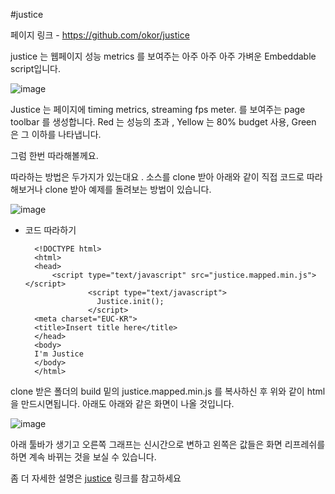 #justice

페이지 링크 - https://github.com/okor/justice


justice 는 웹페이지 성능 metrics 를 보여주는 아주 아주 아주 가벼운  Embeddable script입니다. 

![image](https://camo.githubusercontent.com/16475306f69fe8ba9a00d90ba864746b9cd61203/687474703a2f2f692e696d6775722e636f6d2f7a4b616a3666442e706e67)


Justice 는  페이지에 timing metrics, streaming fps meter. 를 보여주는  page toolbar 를 생성합니다.
Red 는 성능의 초과 , Yellow  는  80% budget 사용,  Green 은 그 이하를 나타냅니다.

그럼 한번 따라해볼께요.

따라하는 방법은 두가지가 있는대요 .  소스를 clone 받아 아래와 같이 직접 코드로 따라해보거나  clone 받아 예제를 돌려보는 방법이 있습니다.

![image](https://raw.githubusercontent.com/TeamSEGO/github-trend-kr/master/img/015-18_justice_1.png)


- 코드 따라하기
	    
		<!DOCTYPE html>
		<html>
		<head>
		  	<script type="text/javascript" src="justice.mapped.min.js"></script>
			    	<script type="text/javascript">
			    	  Justice.init();
			    	</script>
		<meta charset="EUC-KR">
		<title>Insert title here</title>
		</head>
		<body>
		I'm Justice
		</body>
		</html>
	    	
	    


clone 받은 폴더의 build 밑의 justice.mapped.min.js 를 복사하신 후 위와 같이 html 을 만드시면됩니다. 아래도 아래와 같은 화면이 나올 것입니다.


![image](https://raw.githubusercontent.com/TeamSEGO/github-trend-kr/master/img/015-18_justice_2.png)

아래 툴바가 생기고 오른쪽 그래프는 신시간으로 변하고 왼쪽은 값들은 화면 리프레쉬를 하면 계속 바뀌는 것을 보실 수 있습니다.

좀 더 자세한 설명은  [justice](https://github.com/okor/justice) 링크를 참고하세요









